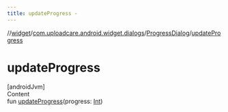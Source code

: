 ```yaml
---
title: updateProgress -
---
```

//[widget](../../index.md)/[com.uploadcare.android.widget.dialogs](../index.md)/[ProgressDialog](index.md)/[updateProgress](update-progress.md)



# updateProgress  
[androidJvm]  
Content  
fun [updateProgress](update-progress.md)(progress: [Int](https://kotlinlang.org/api/latest/jvm/stdlib/kotlin/-int/index.html))  



